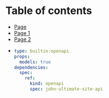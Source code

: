 # Table of contents

* [Page](README.md)
* [Page 1](page-1.md)
* [Page 2](page-2.md)
* ```yaml
  type: builtin:openapi
  props:
    models: true
  dependencies:
    spec:
      ref:
        kind: openapi
        spec: john-ultimate-site-api
  ```
